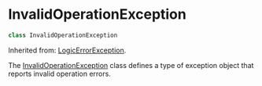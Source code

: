 # InvalidOperationException

```c++
class InvalidOperationException
```

Inherited from: [LogicErrorException](LogicErrorException.md).

The [InvalidOperationException](InvalidOperationException.md) class defines a type of exception object that reports invalid operation errors.